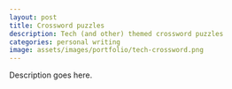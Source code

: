 ```yaml
---
layout: post
title: Crossword puzzles
description: Tech (and other) themed crossword puzzles
categories: personal writing
image: assets/images/portfolio/tech-crossword.png
---
```


Description goes here.
